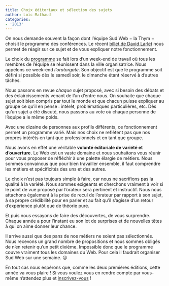 ```yaml
---
title: Choix éditoriaux et sélection des sujets
author: Loïc Mathaud
categories:
- '2013'
---
```


On nous demande souvent la façon dont l&rsquo;équipe Sud Web − la Thym − choisit le programme des conférences. Le récent [billet de David Larlet](https://larlet.fr/david/blog/2013/conferences-editorialisation/) nous permet de réagir sur ce sujet et de vous expliquer notre fonctionnement.

Le choix du [programme][2] se fait lors d&rsquo;un week-end de travail où tous les membres de l&rsquo;équipe se réunissent dans la ville organisatrice. Nous appelons ce week-end *l&rsquo;oratorgate*. Son objectif est que le programme soit défini si possible dès le samedi soir, le dimanche étant réservé à d&rsquo;autres tâches.

Nous passons en revue *chaque* sujet proposé, avec si besoin des débats et des éclaircissements venant de l&rsquo;un d&rsquo;entre nous. On souhaite que chaque sujet soit bien compris par tout le monde et que chacun puisse expliquer au groupe ce qu&rsquo;il en pense : intérêt, problématiques particulières, etc. Dès qu&rsquo;un sujet a été discuté, nous passons au vote où chaque personne de l&rsquo;équipe a le même poids.

Avec une dizaine de personnes aux profils différents, ce fonctionnement permet un programme varié. Mais nos choix ne reflètent pas que nos propres intérêts en tant que professionnels et en tant que groupe.

Nous avons en effet une véritable **volonté éditoriale de variété et d&rsquo;ouverture.** Le Web est un vaste domaine et nous souhaitons vous réunir pour vous proposer de réfléchir à une palette élargie de métiers. Nous sommes convaincus que pour bien travailler ensemble, il faut comprendre les métiers et spécificités des uns et des autres.

Le choix n&rsquo;est pas toujours simple à faire, car nous ne sacrifions pas la qualité à la variété. Nous sommes exigeants et cherchons vraiment à voir si le point de vue proposé par l&rsquo;orateur sera pertinent et instructif.
Nous nous attachons également à la prise de recul de l&rsquo;orateur par rapport à son sujet, à sa propre crédibilité pour en parler et au fait qu&rsquo;il s&rsquo;agisse d&rsquo;un retour d&rsquo;expérience plutôt que de théorie pure.

Et puis nous essayons de faire des découvertes, de vous surprendre. Chaque année a pour l&rsquo;instant eu son lot de surprises et de nouvelles têtes à qui on aime donner leur chance.

Il arrive aussi que des pans de nos métiers ne soient pas sélectionnés. Nous recevons un grand nombre de propositions et nous sommes obligés de n&rsquo;en retenir qu&rsquo;un petit dixième. Impossible donc que le programme couvre vraiment tous les domaines du Web. Pour cela il faudrait organiser Sud Web sur une semaine. 😉

En tout cas nous espérons que, comme les deux premières éditions, cette année va vous plaire ! Si vous voulez vous en rendre compte par vous-même n&rsquo;attendez plus et [inscrivez-vous][3] !

 [1]: https://larlet.fr/david/blog/2013/conferences-editorialisation/
 [2]: http://sudweb.fr/2013/#programme
 [3]: http://sudweb.fr/2013/#inscription
